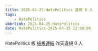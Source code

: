 ```yaml
---
title: 2025-04-25-HatePolitics 違規 0 人
tags:
    - HatePolitics
abbrlink: 2025-04-25-HatePolitics
date: HatePolitics-2025-04-25 12:00:00
---
```

HatePolitics 板 [板規連結](https://www.ptt.cc/bbs/HatePolitics/M.1617115262.A.D60.html)
昨天違規 0 人
